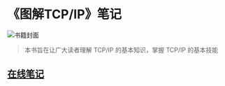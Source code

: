 # 《图解TCP/IP》笔记

![书籍封面](./images/book-cover.jpg)

> 本书旨在让广大读者理解 TCP/IP 的基本知识，掌握 TCP/IP 的基本技能

## [在线笔记](https://9527q.github.io/diagram-TCPIP-note/)
